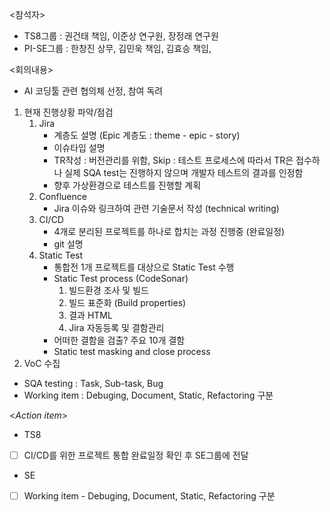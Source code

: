 <참석자>
- TS8그룹 : 권건태 책임, 이준상 연구원, 장정래 연구원
- PI-SE그룹 : 한창진 상무, 김민욱 책임, 김효승 책임, 

<회의내용>
- AI 코딩툴 관련 협의체 선정, 참여 독려

1. 현재 진행상황 파악/점검
	1. Jira
		- 계층도 설명 (Epic 계층도 : theme - epic - story)
		- 이슈타입 설명
		- TR작성 : 버전관리를 위함, Skip : 테스트 프로세스에 따라서 TR은 접수하나 실제 SQA test는 진행하지 않으며 개발자 테스트의 결과를 인정함
		- 향후 가상환경으로 테스트를 진행할 계획
	2. Confluence
		- Jira 이슈와 링크하여 관련 기술문서 작성 (technical writing)
	3. CI/CD
		- 4개로 분리된 프로젝트를 하나로 합치는 과정 진행중 (완료일정)
		- git 설명
	4. Static Test
		- 통합전 1개 프로젝트를 대상으로 Static Test 수행
		- Static Test process (CodeSonar)
			1. 빌드환경 조사 및 빌드
			2. 빌드 표준화 (Build properties)
			3. 결과 HTML
			4. Jira 자동등록 및 결함관리
		- 어떠한 결함을 검출? 주요 10개 결함
		- Static test masking and close process
2. VoC 수집

- SQA testing : Task, Sub-task, Bug
- Working item : Debuging, Document, Static, Refactoring 구분

<*Action item*>
- TS8
- [ ] CI/CD를 위한 프로젝트 통합 완료일정 확인 후 SE그룹에 전달

- SE
- [ ] Working item - Debuging, Document, Static, Refactoring 구분